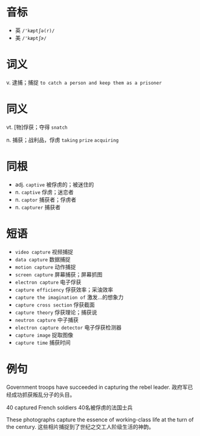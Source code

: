 # 音标

- 英 `/'kæptʃə(r)/`
- 美 `/'kæptʃɚ/`

# 词义

v. 逮捕；捕捉
`to catch a person and keep them as a prisoner`

# 同义

vt. [物]俘获；夺得
`snatch`

n. 捕获；战利品，俘虏
`taking` `prize` `acquiring`

# 同根

- adj. `captive` 被俘虏的；被迷住的
- n. `captive` 俘虏；迷恋者
- n. `captor` 捕获者；俘虏者
- n. `capturer` 捕获者

# 短语

- `video capture` 视频捕捉
- `data capture` 数据捕捉
- `motion capture` 动作捕捉
- `screen capture` 屏幕捕获；屏幕抓图
- `electron capture` 电子俘获
- `capture efficiency` 俘获效率；采油效率
- `capture the imagination of` 激发...的想象力
- `capture cross section` 俘获截面
- `capture theory` 俘获理论；捕获说
- `neutron capture` 中子捕获
- `electron capture detector` 电子俘获检测器
- `capture image` 捉取图像
- `capture time` 捕获时间

# 例句

Government troops have succeeded in capturing the rebel leader.
政府军已经成功抓获叛乱分子的头目。

40 captured French soldiers
40名被俘虏的法国士兵

These photographs capture the essence of working-class life at the turn of the century.
这些相片捕捉到了世纪之交工人阶级生活的神韵。


